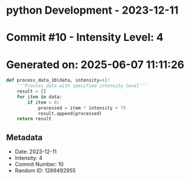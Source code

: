 ﻿# python Development - 2023-12-11
# Commit #10 - Intensity Level: 4
# Generated on: 2025-06-07 11:11:26
```python
def process_data_10(data, intensity=4):
    '''Process data with specified intensity level'''
    result = []
    for item in data:
        if item > 0:
            processed = item * intensity + 79
            result.append(processed)
    return result
```
## Metadata
- Date: 2023-12-11
- Intensity: 4
- Commit Number: 10
- Random ID: 1289492955
